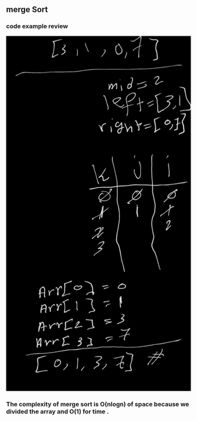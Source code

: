 ## merge Sort


### code example review

![whiteboard](../assets/mergeSort.jpg)

### The complexity of merge sort is O(nlogn) of space because we divided the array and O(1) for time .